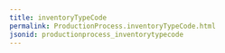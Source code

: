 ```yaml
---
title: inventoryTypeCode
permalink: ProductionProcess.inventoryTypeCode.html
jsonid: productionprocess_inventorytypecode
---
```

